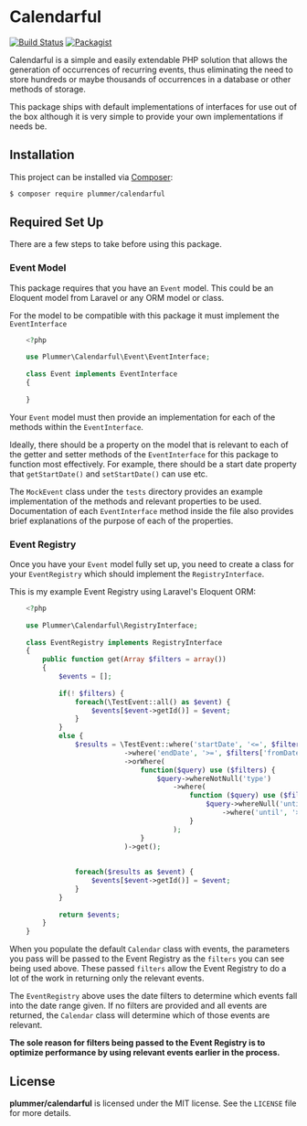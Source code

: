 # Calendarful

[![Build Status](https://travis-ci.org/benplummer/calendarful.svg?branch=master)](https://travis-ci.org/benplummer/calendarful)
[![Packagist](https://img.shields.io/packagist/l/doctrine/orm.svg?style=flat)](https://github.com/benplummer/calendarful/blob/master/LICENSE)

Calendarful is a simple and easily extendable PHP solution that allows the generation of occurrences of recurring events, thus eliminating the need to store hundreds or maybe thousands of occurrences in a database or other methods of storage. 

This package ships with default implementations of interfaces for use out of the box although it is very simple to provide your own implementations if needs be.

## Installation

This project can be installed via [Composer]:

``` bash
$ composer require plummer/calendarful
```

## Required Set Up

There are a few steps to take before using this package.

### Event Model

This package requires that you have an `Event` model. This could be an Eloquent model from Laravel or any ORM model or class.

For the model to be compatible with this package it must implement the `EventInterface`
 
```php
    <?php
    
    use Plummer\Calendarful\Event\EventInterface;
    
    class Event implements EventInterface
    {
        
    }
```

Your `Event` model must then provide an implementation for each of the methods within the `EventInterface`.

Ideally, there should be a property on the model that is relevant to each of the getter and setter methods of the `EventInterface` for this package to function most effectively.
For example, there should be a start date property that `getStartDate()` and `setStartDate()` can use etc.
 
The `MockEvent` class under the `tests` directory provides an example implementation of the methods and relevant properties to be used.
Documentation of each `EventInterface` method inside the file also provides brief explanations of the purpose of each of the properties.

### Event Registry

Once you have your `Event` model fully set up, you need to create a class for your `EventRegistry` which should implement the `RegistryInterface`.

This is my example Event Registry using Laravel's Eloquent ORM:

```php
    <?php
    
    use Plummer\Calendarful\RegistryInterface;
    
    class EventRegistry implements RegistryInterface
    {
        public function get(Array $filters = array())
        {
            $events = [];
    
            if(! $filters) {
                foreach(\TestEvent::all() as $event) {
                    $events[$event->getId()] = $event;
                }
            }
            else {
                $results = \TestEvent::where('startDate', '<=', $filters['toDate']->format('Y-m-d'))
                            ->where('endDate', '>=', $filters['fromDate']->format('Y-m-d'))
                            ->orWhere(
                                function($query) use ($filters) {
                                    $query->whereNotNull('type')
                                        ->where(
                                            function ($query) use ($filters) {
                                                $query->whereNull('until')
                                                    ->where('until', '>=', $filters['fromDate']->format('Y-m-d'), 'or');
                                            }
                                        );
                                }
                            )->get();
    
    
                foreach($results as $event) {
                    $events[$event->getId()] = $event;
                }
            }
    
            return $events;
        }
    }
```

When you populate the default `Calendar` class with events, the parameters you pass will be passed to the 
Event Registry as the `filters` you can see being used above. These passed `filters` allow the Event Registry 
to do a lot of the work in returning only the relevant events.

The `EventRegistry` above uses the date filters to determine which events fall into the date range given.
If no filters are provided and all events are returned, the `Calendar` class will determine which of those events are relevant.

**The sole reason for filters being passed to the Event Registry is to optimize performance by using relevant events earlier in the process.**

## License ##

**plummer/calendarful** is licensed under the MIT license.  See the `LICENSE` file for more details.

[Composer]: https://getcomposer.org/
